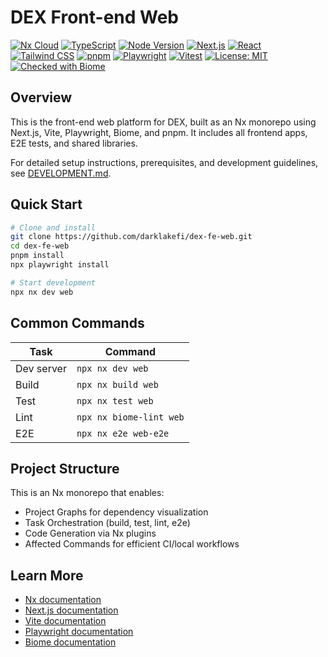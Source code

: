 # DEX Front-end Web

[![Nx Cloud](https://img.shields.io/badge/Nx%20Cloud-enabled-brightgreen?logo=nx&logoColor=white)](https://nx.app/) [![TypeScript](https://img.shields.io/badge/TypeScript-5.8.3-3178c6?logo=typescript&logoColor=white)](https://www.typescriptlang.org/) [![Node Version](https://img.shields.io/badge/node-%3E=24.0.0-brightgreen)](https://nodejs.org/) [![Next.js](https://img.shields.io/badge/Next.js-15.3.2-black?logo=next.js)](https://nextjs.org/) [![React](https://img.shields.io/badge/React-19.0.0-61DAFB?logo=react)](https://react.dev/) [![Tailwind CSS](https://img.shields.io/badge/Tailwind_CSS-4.1.6-38B2AC?logo=tailwind-css&logoColor=white)](https://tailwindcss.com/) [![pnpm](https://img.shields.io/badge/pnpm-10.11.0-F69220?logo=pnpm&logoColor=white)](https://pnpm.io/) [![Playwright](https://img.shields.io/badge/Playwright-1.52.0-45ba63?logo=playwright&logoColor=white)](https://playwright.dev/) [![Vitest](https://img.shields.io/badge/Vitest-3.1.3-6E9F18?logo=vitest&logoColor=white)](https://vitest.dev/) [![License: MIT](https://img.shields.io/badge/License-MIT-yellow.svg)](LICENSE) [![Checked with Biome](https://img.shields.io/badge/Checked_with-Biome-60a5fa?style=flat&logo=biome)](https://biomejs.dev)

## Overview

This is the front-end web platform for DEX, built as an Nx monorepo using Next.js, Vite, Playwright, Biome, and pnpm. It includes all frontend apps, E2E tests, and shared libraries.

For detailed setup instructions, prerequisites, and development guidelines, see [DEVELOPMENT.md](./DEVELOPMENT.md).

## Quick Start

```sh
# Clone and install
git clone https://github.com/darklakefi/dex-fe-web.git
cd dex-fe-web
pnpm install
npx playwright install

# Start development
npx nx dev web
```

## Common Commands

| Task       | Command                 |
| ---------- | ----------------------- |
| Dev server | `npx nx dev web`        |
| Build      | `npx nx build web`      |
| Test       | `npx nx test web`       |
| Lint       | `npx nx biome-lint web` |
| E2E        | `npx nx e2e web-e2e`    |

## Project Structure

This is an Nx monorepo that enables:

- Project Graphs for dependency visualization
- Task Orchestration (build, test, lint, e2e)
- Code Generation via Nx plugins
- Affected Commands for efficient CI/local workflows

## Learn More

- [Nx documentation](https://nx.dev/getting-started/intro)
- [Next.js documentation](https://nextjs.org/docs)
- [Vite documentation](https://vite.dev/guide/)
- [Playwright documentation](https://playwright.dev/docs/intro)
- [Biome documentation](https://biomejs.dev/docs/)

